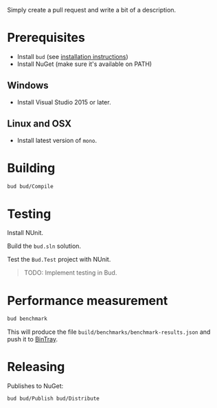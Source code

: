 Simply create a pull request and write a bit of a description. 


# Prerequisites

- Install `bud` (see [installation instructions](./README.md#installation))
- Install NuGet (make sure it's available on PATH)


## Windows

- Install Visual Studio 2015 or later.


## Linux and OSX

- Install latest version of `mono`.

# Building

```bash
bud bud/Compile
```

# Testing

Install NUnit.

Build the `bud.sln` solution.

Test the `Bud.Test` project with NUnit.

> TODO: Implement testing in Bud.


# Performance measurement

```bash
bud benchmark
```

This will produce the file `build/benchmarks/benchmark-results.json` and push it to [BinTray](https://bintray.com/matej/bud/bud-benchmarks/view#files).


# Releasing

Publishes to NuGet:

```bash
bud bud/Publish bud/Distribute
```